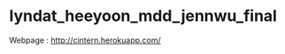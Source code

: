 lyndat_heeyoon_mdd_jennwu_final
===============================

Webpage : http://cintern.herokuapp.com/